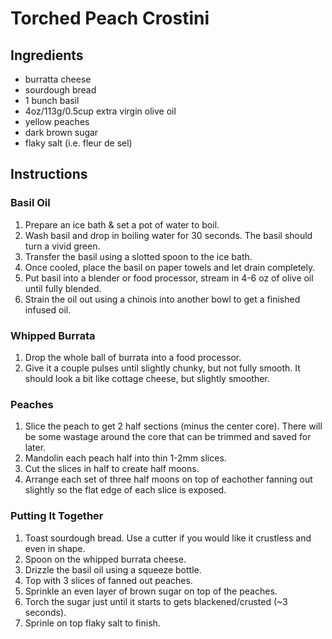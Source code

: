 # Torched Peach Crostini

## Ingredients
+ burratta cheese
+ sourdough bread 
+ 1 bunch basil
+ 4oz/113g/0.5cup extra virgin olive oil
+ yellow peaches
+ dark brown sugar
+ flaky salt (i.e. fleur de sel)

## Instructions

### Basil Oil
1. Prepare an ice bath & set a pot of water to boil.
2. Wash basil and drop in boiling water for 30 seconds. The basil should turn a vivid green.
3. Transfer the basil using a slotted spoon to the ice bath.
4. Once cooled, place the basil on paper towels and let drain completely.
5. Put basil into a blender or food processor, stream in 4-6 oz of olive oil until fully blended.
6. Strain the oil out using a chinois into another bowl to get a finished infused oil.

### Whipped Burrata
1. Drop the whole ball of burrata into a food processor.
2. Give it a couple pulses until slightly chunky, but not fully smooth. It should look a bit like cottage cheese, but slightly smoother.

### Peaches
1. Slice the peach to get 2 half sections (minus the center core). There will be some wastage around the core that can be trimmed and saved for later.
2. Mandolin each peach half into thin 1-2mm slices.
3. Cut the slices in half to create half moons.
4. Arrange each set of three half moons on top of eachother fanning out slightly so the flat edge of each slice is exposed.

### Putting It Together
1. Toast sourdough bread. Use a cutter if you would like it crustless and even in shape.
2. Spoon on the whipped burrata cheese.
3. Drizzle the basil oil using a squeeze bottle.
4. Top with 3 slices of fanned out peaches.
5. Sprinkle an even layer of brown sugar on top of the peaches.
6. Torch the sugar just until it starts to gets blackened/crusted (~3 seconds).
7. Sprinle on top flaky salt to finish.
